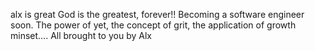 alx is great
God is the greatest, forever!!
Becoming a software engineer soon.
The power of yet, the concept of grit, the application of growth minset....
All brought to you by Alx
